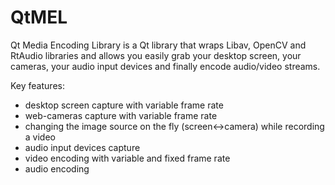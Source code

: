 QtMEL
=====

Qt Media Encoding Library is a Qt library that wraps Libav, OpenCV and RtAudio libraries and allows you easily grab your desktop screen, your cameras, your audio input devices and finally encode audio/video streams.

Key features:
- desktop screen capture with variable frame rate
- web-cameras capture with variable frame rate
- changing the image source on the fly (screen<->camera) while recording a video
- audio input devices capture
- video encoding with variable and fixed frame rate
- audio encoding
